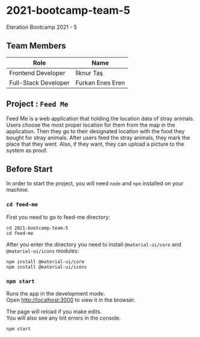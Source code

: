 # 2021-bootcamp-team-5  
Eteration Bootcamp 2021 - 5
## Team Members

| Role                  | Name             |
|-----------------------|------------------|
| Frontend Developer    | İlknur Taş       |
| Full-Stack Developer  | Furkan Enes Eren |

## Project : `Feed Me`

Feed Me is a web application that holding the location data of stray animals.
Users choose the most proper location for them from the map in the application. Then they go to their designated location 
with the food they bought for stray animals. After users feed the stray animals, they mark the place that they went.
Also, if they want, they can upload a picture to the system as proof. 

## Before Start

In order to start the project, you will need `node` and `npm` installed on your machine.

### `cd feed-me`

First you need to go to feed-me directory: 

```shell
cd 2021-bootcamp-team-5
cd feed-me
```
After you enter the directory you need to install `@material-ui/core` and `@material-ui/icons` modules:

```shell
npm install @material-ui/core
npm install @material-ui/icons
```

### `npm start`

Runs the app in the development mode.\
Open [http://localhost:3000](http://localhost:3000) to view it in the browser.

The page will reload if you make edits.\
You will also see any lint errors in the console.

```shell
npm start
```
